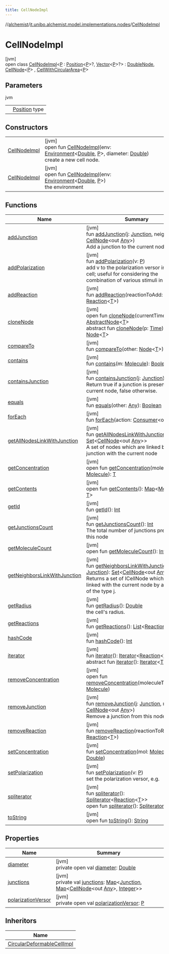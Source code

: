 ```yaml
---
title: CellNodeImpl
---
```

//[alchemist](../../../index.html)/[it.unibo.alchemist.model.implementations.nodes](../index.html)/[CellNodeImpl](index.html)



# CellNodeImpl



[jvm]\
open class [CellNodeImpl](index.html)<[P](index.html) : [Position](../../it.unibo.alchemist.model.interfaces/-position/index.html)<[P](../../it.unibo.alchemist.model/-biochemistry-incarnation/index.html)>?, [Vector](../../it.unibo.alchemist.model.interfaces.geometry/-vector/index.html)<[P](../../it.unibo.alchemist.model/-biochemistry-incarnation/index.html)>?> : [DoubleNode](../-double-node/index.html), [CellNode](../../it.unibo.alchemist.model.interfaces/-cell-node/index.html)<[P](../../it.unibo.alchemist.model/-biochemistry-incarnation/index.html)> , [CellWithCircularArea](../../it.unibo.alchemist.model.interfaces/-cell-with-circular-area/index.html)<[P](../../it.unibo.alchemist.model/-biochemistry-incarnation/index.html)>



## Parameters


jvm

| | |
|---|---|
| <P> | [Position](../../it.unibo.alchemist.model.interfaces/-position/index.html) type |



## Constructors


| | |
|---|---|
| [CellNodeImpl](-cell-node-impl.html) | [jvm]<br>open fun [CellNodeImpl](-cell-node-impl.html)(env: [Environment](../../it.unibo.alchemist.model.interfaces/-environment/index.html)<[Double](https://docs.oracle.com/javase/8/docs/api/java/lang/Double.html), [P](../../it.unibo.alchemist.model/-biochemistry-incarnation/index.html)>, diameter: [Double](https://kotlinlang.org/api/latest/jvm/stdlib/kotlin/-double/index.html))<br>create a new cell node. |
| [CellNodeImpl](-cell-node-impl.html) | [jvm]<br>open fun [CellNodeImpl](-cell-node-impl.html)(env: [Environment](../../it.unibo.alchemist.model.interfaces/-environment/index.html)<[Double](https://docs.oracle.com/javase/8/docs/api/java/lang/Double.html), [P](../../it.unibo.alchemist.model/-biochemistry-incarnation/index.html)>)<br>the environment |


## Functions


| Name | Summary |
|---|---|
| [addJunction](add-junction.html) | [jvm]<br>fun [addJunction](add-junction.html)(j: [Junction](../../it.unibo.alchemist.model.implementations.molecules/-junction/index.html), neighbor: [CellNode](../../it.unibo.alchemist.model.interfaces/-cell-node/index.html)<out [Any](https://kotlinlang.org/api/latest/jvm/stdlib/kotlin/-any/index.html)>)<br>Add a junction to the current node. |
| [addPolarization](add-polarization.html) | [jvm]<br>fun [addPolarization](add-polarization.html)(v: [P](../../it.unibo.alchemist.model/-biochemistry-incarnation/index.html))<br>add v to the polarization versor inside the cell; useful for considering the combination of various stimuli in a cell. |
| [addReaction](../-abstract-node/add-reaction.html) | [jvm]<br>fun [addReaction](../-abstract-node/add-reaction.html)(reactionToAdd: [Reaction](../../it.unibo.alchemist.model.interfaces/-reaction/index.html)<[T](../../it.unibo.alchemist.model.interfaces/-environment/index.html)>) |
| [cloneNode](../-abstract-node/clone-node.html) | [jvm]<br>open fun [cloneNode](../-abstract-node/clone-node.html)(currentTime: [Time](../../it.unibo.alchemist.model.interfaces/-time/index.html)): [AbstractNode](../-abstract-node/index.html)<[T](../../it.unibo.alchemist.model.interfaces/-environment/index.html)><br>abstract fun [cloneNode](../../it.unibo.alchemist.model.interfaces/-node/clone-node.html)(p: [Time](../../it.unibo.alchemist.model.interfaces/-time/index.html)): [Node](../../it.unibo.alchemist.model.interfaces/-node/index.html)<[T](../../it.unibo.alchemist.model.interfaces/-environment/index.html)> |
| [compareTo](../-abstract-node/compare-to.html) | [jvm]<br>fun [compareTo](../-abstract-node/compare-to.html)(other: [Node](../../it.unibo.alchemist.model.interfaces/-node/index.html)<[T](../../it.unibo.alchemist.model.interfaces/-environment/index.html)>): [Int](https://kotlinlang.org/api/latest/jvm/stdlib/kotlin/-int/index.html) |
| [contains](contains.html) | [jvm]<br>fun [contains](contains.html)(m: [Molecule](../../it.unibo.alchemist.model.interfaces/-molecule/index.html)): [Boolean](https://kotlinlang.org/api/latest/jvm/stdlib/kotlin/-boolean/index.html) |
| [containsJunction](contains-junction.html) | [jvm]<br>fun [containsJunction](contains-junction.html)(j: [Junction](../../it.unibo.alchemist.model.implementations.molecules/-junction/index.html)): [Boolean](https://kotlinlang.org/api/latest/jvm/stdlib/kotlin/-boolean/index.html)<br>Return true if a junction is present in the current node, false otherwise. |
| [equals](../-abstract-node/equals.html) | [jvm]<br>fun [equals](../-abstract-node/equals.html)(other: [Any](https://kotlinlang.org/api/latest/jvm/stdlib/kotlin/-any/index.html)): [Boolean](https://kotlinlang.org/api/latest/jvm/stdlib/kotlin/-boolean/index.html) |
| [forEach](../-abstract-node/for-each.html) | [jvm]<br>fun [forEach](../-abstract-node/for-each.html)(action: [Consumer](https://docs.oracle.com/javase/8/docs/api/java/util/function/Consumer.html)<out [Any](https://kotlinlang.org/api/latest/jvm/stdlib/kotlin/-any/index.html)>) |
| [getAllNodesLinkWithJunction](get-all-nodes-link-with-junction.html) | [jvm]<br>fun [getAllNodesLinkWithJunction](get-all-nodes-link-with-junction.html)(): [Set](https://docs.oracle.com/javase/8/docs/api/java/util/Set.html)<[CellNode](../../it.unibo.alchemist.model.interfaces/-cell-node/index.html)<out [Any](https://kotlinlang.org/api/latest/jvm/stdlib/kotlin/-any/index.html)>><br>A set of nodes which are linked by a junction with the current node |
| [getConcentration](../-abstract-node/get-concentration.html) | [jvm]<br>open fun [getConcentration](../-abstract-node/get-concentration.html)(molecule: [Molecule](../../it.unibo.alchemist.model.interfaces/-molecule/index.html)): [T](../../it.unibo.alchemist.model.interfaces/-environment/index.html) |
| [getContents](../-abstract-node/get-contents.html) | [jvm]<br>open fun [getContents](../-abstract-node/get-contents.html)(): [Map](https://docs.oracle.com/javase/8/docs/api/java/util/Map.html)<[Molecule](../../it.unibo.alchemist.model.interfaces/-molecule/index.html), [T](../../it.unibo.alchemist.model.interfaces/-environment/index.html)> |
| [getId](../-homogeneous-physical-pedestrian2-d/index.html#2063123767%2FFunctions%2F-134779887) | [jvm]<br>fun [getId](../-homogeneous-physical-pedestrian2-d/index.html#2063123767%2FFunctions%2F-134779887)(): [Int](https://kotlinlang.org/api/latest/jvm/stdlib/kotlin/-int/index.html) |
| [getJunctionsCount](get-junctions-count.html) | [jvm]<br>fun [getJunctionsCount](get-junctions-count.html)(): [Int](https://kotlinlang.org/api/latest/jvm/stdlib/kotlin/-int/index.html)<br>The total number of junctions presents in this node |
| [getMoleculeCount](../-abstract-node/get-molecule-count.html) | [jvm]<br>open fun [getMoleculeCount](../-abstract-node/get-molecule-count.html)(): [Int](https://kotlinlang.org/api/latest/jvm/stdlib/kotlin/-int/index.html) |
| [getNeighborsLinkWithJunction](get-neighbors-link-with-junction.html) | [jvm]<br>fun [getNeighborsLinkWithJunction](get-neighbors-link-with-junction.html)(j: [Junction](../../it.unibo.alchemist.model.implementations.molecules/-junction/index.html)): [Set](https://docs.oracle.com/javase/8/docs/api/java/util/Set.html)<[CellNode](../../it.unibo.alchemist.model.interfaces/-cell-node/index.html)<out [Any](https://kotlinlang.org/api/latest/jvm/stdlib/kotlin/-any/index.html)>><br>Returns a set of ICellNode which are linked with the current node by a junction of the type j. |
| [getRadius](get-radius.html) | [jvm]<br>fun [getRadius](get-radius.html)(): [Double](https://kotlinlang.org/api/latest/jvm/stdlib/kotlin/-double/index.html)<br>the cell's radius. |
| [getReactions](../-homogeneous-physical-pedestrian2-d/index.html#-301186114%2FFunctions%2F-134779887) | [jvm]<br>fun [getReactions](../-homogeneous-physical-pedestrian2-d/index.html#-301186114%2FFunctions%2F-134779887)(): [List](https://docs.oracle.com/javase/8/docs/api/java/util/List.html)<[Reaction](../../it.unibo.alchemist.model.interfaces/-reaction/index.html)<[T](../../it.unibo.alchemist.model.interfaces/-environment/index.html)>> |
| [hashCode](../-abstract-node/hash-code.html) | [jvm]<br>fun [hashCode](../-abstract-node/hash-code.html)(): [Int](https://kotlinlang.org/api/latest/jvm/stdlib/kotlin/-int/index.html) |
| [iterator](../-abstract-node/iterator.html) | [jvm]<br>fun [iterator](../-abstract-node/iterator.html)(): [Iterator](https://docs.oracle.com/javase/8/docs/api/java/util/Iterator.html)<[Reaction](../../it.unibo.alchemist.model.interfaces/-reaction/index.html)<[T](../../it.unibo.alchemist.model.interfaces/-environment/index.html)>><br>abstract fun [iterator](../../it.unibo.alchemist.loader.variables/-arbitrary-variable/index.html#-1606146105%2FFunctions%2F-134779887)(): [Iterator](https://docs.oracle.com/javase/8/docs/api/java/util/Iterator.html)<[T](../../it.unibo.alchemist.model.interfaces/-environment/index.html)> |
| [removeConcentration](../-abstract-node/remove-concentration.html) | [jvm]<br>open fun [removeConcentration](../-abstract-node/remove-concentration.html)(moleculeToRemove: [Molecule](../../it.unibo.alchemist.model.interfaces/-molecule/index.html)) |
| [removeJunction](remove-junction.html) | [jvm]<br>fun [removeJunction](remove-junction.html)(j: [Junction](../../it.unibo.alchemist.model.implementations.molecules/-junction/index.html), neighbor: [CellNode](../../it.unibo.alchemist.model.interfaces/-cell-node/index.html)<out [Any](https://kotlinlang.org/api/latest/jvm/stdlib/kotlin/-any/index.html)>)<br>Remove a junction from this node. |
| [removeReaction](../-abstract-node/remove-reaction.html) | [jvm]<br>fun [removeReaction](../-abstract-node/remove-reaction.html)(reactionToRemove: [Reaction](../../it.unibo.alchemist.model.interfaces/-reaction/index.html)<[T](../../it.unibo.alchemist.model.interfaces/-environment/index.html)>) |
| [setConcentration](set-concentration.html) | [jvm]<br>fun [setConcentration](set-concentration.html)(mol: [Molecule](../../it.unibo.alchemist.model.interfaces/-molecule/index.html), c: [Double](https://docs.oracle.com/javase/8/docs/api/java/lang/Double.html)) |
| [setPolarization](set-polarization.html) | [jvm]<br>fun [setPolarization](set-polarization.html)(v: [P](../../it.unibo.alchemist.model/-biochemistry-incarnation/index.html))<br>set the polarization versor, e.g. |
| [spliterator](../-abstract-node/spliterator.html) | [jvm]<br>fun [spliterator](../-abstract-node/spliterator.html)(): [Spliterator](https://docs.oracle.com/javase/8/docs/api/java/util/Spliterator.html)<[Reaction](../../it.unibo.alchemist.model.interfaces/-reaction/index.html)<[T](../../it.unibo.alchemist.model.interfaces/-environment/index.html)>><br>open fun [spliterator](../../it.unibo.alchemist.expressions.implementations/-list-tree-node/index.html#-677603448%2FFunctions%2F-134779887)(): [Spliterator](https://docs.oracle.com/javase/8/docs/api/java/util/Spliterator.html)<[T](../../it.unibo.alchemist.model.interfaces/-environment/index.html)> |
| [toString](to-string.html) | [jvm]<br>open fun [toString](to-string.html)(): [String](https://docs.oracle.com/javase/8/docs/api/java/lang/String.html) |


## Properties


| Name | Summary |
|---|---|
| [diameter](diameter.html) | [jvm]<br>private open val [diameter](diameter.html): [Double](https://kotlinlang.org/api/latest/jvm/stdlib/kotlin/-double/index.html) |
| [junctions](junctions.html) | [jvm]<br>private val [junctions](junctions.html): [Map](https://docs.oracle.com/javase/8/docs/api/java/util/Map.html)<[Junction](../../it.unibo.alchemist.model.implementations.molecules/-junction/index.html), [Map](https://docs.oracle.com/javase/8/docs/api/java/util/Map.html)<[CellNode](../../it.unibo.alchemist.model.interfaces/-cell-node/index.html)<out [Any](https://kotlinlang.org/api/latest/jvm/stdlib/kotlin/-any/index.html)>, [Integer](https://docs.oracle.com/javase/8/docs/api/java/lang/Integer.html)>> |
| [polarizationVersor](polarization-versor.html) | [jvm]<br>private open val [polarizationVersor](polarization-versor.html): [P](../../it.unibo.alchemist.model/-biochemistry-incarnation/index.html) |


## Inheritors


| Name |
|---|
| [CircularDeformableCellImpl](../-circular-deformable-cell-impl/index.html) |

